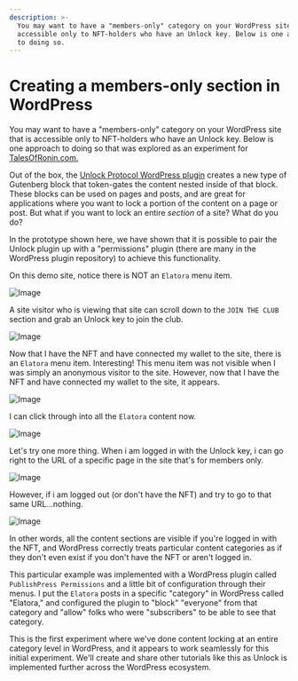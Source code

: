 ```yaml
---
description: >-
  You may want to have a "members-only" category on your WordPress site that is
  accessible only to NFT-holders who have an Unlock key. Below is one approach
  to doing so.
---
```


# Creating a members-only section in WordPress

You may want to have a "members-only" category on your WordPress site that is accessible only to NFT-holders who have an Unlock key. Below is one approach to doing so that was explored as an experiment for [TalesOfRonin.com.](https://ww.talesofronin.cm)

Out of the box, the [Unlock Protocol WordPress plugin](../plugins-and-integrations/wordpress-plugin.md) creates a new type of Gutenberg block that token-gates the content nested inside of that block. These blocks can be used on pages and posts, and are great for applications where you want to lock a portion of the content on a page or post. But what if you want to lock an entire _section_ of a site? What do you do?

In the prototype shown here, we have shown that it is possible to pair the Unlock plugin up with a "permissions" plugin (there are many in the WordPress plugin repository) to achieve this functionality.

On this demo site, notice there is NOT an `Elatora` menu item.

![Image](https://media.discordapp.net/attachments/925791695642177556/938652954469220392/Screen\_Shot\_2022-02-02\_at\_8.28.31\_PM.png?width=800\&height=330)

A site visitor who is viewing that site can scroll down to the `JOIN THE CLUB` section and grab an Unlock key to join the club.

![Image](https://media.discordapp.net/attachments/925791695642177556/938653101580226630/Screen\_Shot\_2022-02-02\_at\_8.28.39\_PM.png?width=800\&height=401)

Now that I have the NFT and have connected my wallet to the site, there is an `Elatora` menu item. Interesting! This menu item was not visible when I was simply an anonymous visitor to the site. However, now that I have the NFT and have connected my wallet to the site, it appears.

![Image](https://media.discordapp.net/attachments/925791695642177556/938653291158568980/Screen\_Shot\_2022-02-02\_at\_8.28.55\_PM.png?width=800\&height=291)

I can click through into all the `Elatora` content now.

![Image](https://media.discordapp.net/attachments/925791695642177556/938653420829675532/Screen\_Shot\_2022-02-02\_at\_8.29.07\_PM.png?width=684\&height=601)

Let's try one more thing. When i am logged in with the Unlock key, i can go right to the URL of a specific page in the site that's for members only.

![Image](https://media.discordapp.net/attachments/925791695642177556/938654107567276052/Screen\_Shot\_2022-02-02\_at\_8.35.31\_PM.png?width=800\&height=432)

However, if i am logged out (or don't have the NFT) and try to go to that same URL...nothing.

![Image](https://media.discordapp.net/attachments/925791695642177556/938654312857473104/Screen\_Shot\_2022-02-02\_at\_8.34.31\_PM.png?width=800\&height=388)

In other words, all the content sections are visible if you're logged in with the NFT, and WordPress correctly treats particular content categories as if they don't even exist if you don't have the NFT or aren't logged in.

This particular example was implemented with a WordPress plugin called `PublishPress Permissions` and a little bit of configuration through their menus. I put the `Elatora` posts in a specific "category" in WordPress called "Elatora," and configured the plugin to "block" "everyone" from that category and "allow" folks who were "subscribers" to be able to see that category.

This is the first experiment where we've done content locking at an entire category level in WordPress, and it appears to work seamlessly for this initial experiment. We'll create and share other tutorials like this as Unlock is implemented further across the WordPress ecosystem.









